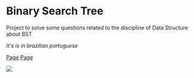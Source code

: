# Binary Search Tree


Project to solve some questions related to the discipline of Data Structure about BST

<i>It's is in brazilian portuguese</i>

[Page](https://jbernardofortes.github.io/BinaryTree/)
<a href='https://jbernardofortes.github.io/BinaryTree/' target="_blank"> Page </a>

<img src='https://imgur.com/hiAFUw8.jpg'></img>
